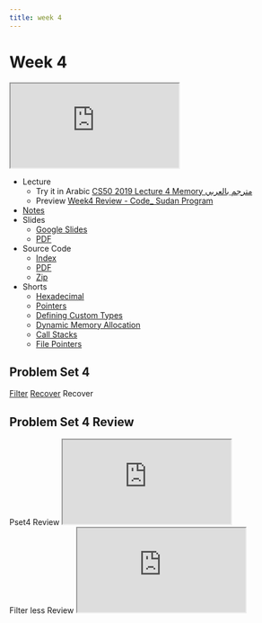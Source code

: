 ```yaml
---
title: week 4
---
```


# Week 4

<iframe src="https://www.youtube.com/embed/cF6YkH-8vFk"></iframe>


- Lecture
  - Try it in Arabic
    [CS50 2019 Lecture 4 Memory مترجم بالعربي](https://www.youtube.com/embed/hI67W_nFjxw)
  - Preview
     [Week4 Review - Code_ Sudan Program](https://www.youtube.com/embed/rNWRKQKPN4U)
- [Notes](https://cs50.harvard.edu/x/2020/notes/4/)
- Slides
  - <a href="https://docs.google.com/presentation/d/15retFlVW_bH8MqEQHlcDQiFemMcRGUpHWn7VWQ4ftaE/edit?usp=sharing">Google Slides</a>
  - <a href="https://cdn.cs50.net/2019/fall/lectures/4/lecture4.pdf">PDF</a>
- Source Code
  - <a href="https://cdn.cs50.net/2019/fall/lectures/4/src4/">Index</a>
  - <a href="https://cdn.cs50.net/2019/fall/lectures/4/src4.pdf">PDF</a>
  - <a href="https://cdn.cs50.net/2019/fall/lectures/4/src4.zip">Zip</a>
- Shorts
  - <a href="https://www.youtube.com/watch?v=u_atXp-NF6w" savefrom_lm_index="0" savefrom_lm="1">Hexadecimal</a>
  - <a href="https://www.youtube.com/watch?v=XISnO2YhnsY" savefrom_lm_index="0" savefrom_lm="1">Pointers</a>
  - <a href="https://www.youtube.com/watch?v=crxfzK3Oc9M" savefrom_lm_index="0" savefrom_lm="1">Defining Custom Types</a>
  - <a href="https://www.youtube.com/watch?v=xa4ugmMDhiE" savefrom_lm_index="0" savefrom_lm="1">Dynamic Memory Allocation</a>
  - <a href="https://www.youtube.com/watch?v=aCPkszeKRa4" savefrom_lm_index="0" savefrom_lm="1">Call Stacks</a>
  - <a href="https://www.youtube.com/watch?v=bOF-SpEAYgk" savefrom_lm_index="0" savefrom_lm="1">File Pointers</a>
## Problem Set 4

[Filter](https://lab.cs50.io/code-sudan/labs/main/pset4/Filter/)
[Recover](https://lab.cs50.io/code-sudan/labs/main/pset4/Recover/)
Recover
## Problem Set 4 Review 
<div class="box" >Pset4  Review  <iframe src="https://www.youtube.com/embed/t6kxdGiH1Ys"></iframe></div>
<div class="box" >Filter less  Review  <iframe src="https://www.youtube.com/embed/WTKXLRzXIfE"></iframe></div>

